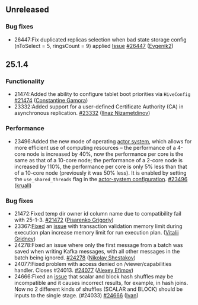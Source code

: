 ## Unreleased

### Bug fixes

* 26447:Fix duplicated replicas selection when bad state storage config (nToSelect = 5, ringsCount = 9) applied
[Issue](https://st.yandex-team.ru/SPI-162924) [#26447](https://github.com/ydb-platform/ydb/pull/26447) ([Evgenik2](https://github.com/Evgenik2))

## 25.1.4

### Functionality

* 21474:Added the ability to configure tablet boot priorities via `HiveConfig` [#21474](https://github.com/ydb-platform/ydb/pull/21474) ([Constantine Gamora](https://github.com/ya-ksgamora))
* 23332:Added support for a user-defined Certificate Authority (CA) in asynchronous replication. [#23332](https://github.com/ydb-platform/ydb/pull/23332) ([Ilnaz Nizametdinov](https://github.com/CyberROFL))

### Performance

* 23496:Added the new mode of operating [actor system](./concepts/glossary#actor-system), which allows for more efficient use of computing resources – the performance of a 4-core node is increased by 40%, now the performance per core is the same as that of a 10-core node; the performance of a 2-core node is increased by 110%, the performance per core is only 5% less than that of a 10-core node (previously it was 50% less). It is enabled by setting the `use_shared_threads` flag in the [actor-system configuration](./devops/configuration-management/configuration-v1/change_actorsystem_configs). [#23496](https://github.com/ydb-platform/ydb/pull/23496) ([kruall](https://github.com/kruall))

### Bug fixes

* 21472:Fixed temp dir owner id column name due to compatibility fail with 25-1-3. [#21472](https://github.com/ydb-platform/ydb/pull/21472) ([Pisarenko Grigoriy](https://github.com/GrigoriyPA))
* 23367:[Fixed](https://github.com/ydb-platform/ydb/pull/23367) an [issue](https://github.com/ydb-platform/ydb/issues/23171) with transaction validation memory limit during execution plan increase memory limit for run execution plan. ([Vitalii Gridnev](https://github.com/gridnevvvit))
* 24278:Fixed an issue where only the first message from a batch was saved when writing Kafka messages, with all other messages in the batch being ignored. [#24278](https://github.com/ydb-platform/ydb/pull/24278) ([Nikolay Shestakov](https://github.com/nshestakov))
* 24077:Fixed problem with access denied on /viewer/capabilities handler. Closes #24013. [#24077](https://github.com/ydb-platform/ydb/pull/24077) ([Alexey Efimov](https://github.com/adameat))
* 24666:Fixed an [issue](https://github.com/ydb-platform/ydb/issues/23895) that scalar and block hash shuffles may be incompatible and it causes incorrect results, for example, in hash joins. Now no 2 different kinds of shuffles (SCALAR and BLOCK) should be inputs to the single stage. (#24033) [#24666](https://github.com/ydb-platform/ydb/pull/24666) ([Ivan](https://github.com/abyss7))

